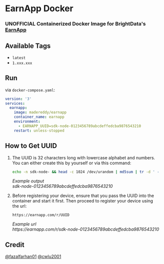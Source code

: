 # EarnApp Docker
### UNOFFICIAL Containerized Docker Image for BrightData's [EarnApp](https://earnapp.com/)

## Available Tags
+ `latest`
+ `1.xxx.xxx`

## Run
via `docker-compose.yaml`:
```yaml
version: '3'
services:
  earnapp:
    image: madereddy/earnapp
    container_name: earnapp
    environment:
      - EARNAPP_UUID=sdk-node-0123456789abcdeffedcba9876543210
    restart: unless-stopped
```
 
## How to Get UUID
1.  The UUID is 32 characters long with lowercase alphabet and numbers. You can either create this by yourself or via this command:
    ```bash
    echo -n sdk-node- && head -c 1024 /dev/urandom | md5sum | tr -d ' -'
    ```

    *Example output* </br>
    *sdk-node-0123456789abcdeffedcba9876543210*

2.  Before registering your device, ensure that you pass the UUID into the container and start it first. Then proceed to register your device using the url:
    ```
    https://earnapp.com/r/UUID
    ```
    *Example url* </br>
    *h<span>ttps://earnapp.</span>com/r/sdk-node-0123456789abcdeffedcba9876543210*

## Credit
[@fazalfarhan01](https://github.com/fazalfarhan01/EarnApp-Docker)
[@cwlu2001](https://github.com/cwlu2001/EarnApp-Docker-lite)
